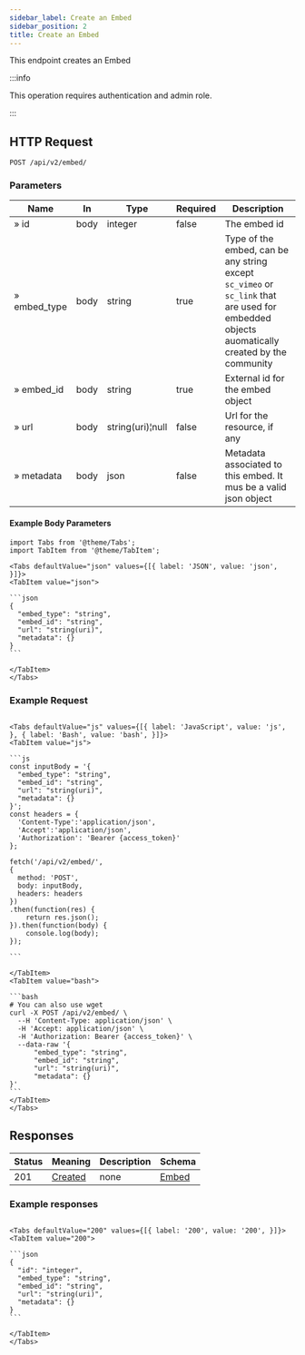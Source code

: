 ```yaml
---
sidebar_label: Create an Embed
sidebar_position: 2
title: Create an Embed
---
```


This endpoint creates an Embed

:::info

This operation requires authentication and admin role.

:::

## HTTP Request

`POST /api/v2/embed/`

### Parameters

|Name|In|Type|Required| Description                                                                                                                                  |
|---|---|---|---|----------------------------------------------------------------------------------------------------------------------------------------------|
|» id|body|integer|false| The embed id                                                                                                                                 |
|» embed_type|body|string|true| Type of the embed, can be any string except `sc_vimeo` or `sc_link` that are used for embedded objects auomatically created by the community |
|» embed_id|body|string|true| External id for the embed object                                                                                                             |
|» url|body|string(uri)¦null|false| Url for the resource, if any                                                                                                                 |
|» metadata|body|json|false| Metadata associated to this embed. It mus be a valid json object                                                                             |

#### Example Body Parameters

````mdx-code-block
import Tabs from '@theme/Tabs';
import TabItem from '@theme/TabItem';

<Tabs defaultValue="json" values={[{ label: 'JSON', value: 'json', }]}>
<TabItem value="json">

```json
{
  "embed_type": "string",
  "embed_id": "string",
  "url": "string(uri)",
  "metadata": {}
}
```

</TabItem>
</Tabs>
````

### Example Request

````mdx-code-block

<Tabs defaultValue="js" values={[{ label: 'JavaScript', value: 'js', }, { label: 'Bash', value: 'bash', }]}>
<TabItem value="js">

```js
const inputBody = '{
  "embed_type": "string",
  "embed_id": "string",
  "url": "string(uri)",
  "metadata": {}
}';
const headers = {
  'Content-Type':'application/json',
  'Accept':'application/json',
  'Authorization': 'Bearer {access_token}'
};

fetch('/api/v2/embed/',
{
  method: 'POST',
  body: inputBody,
  headers: headers
})
.then(function(res) {
    return res.json();
}).then(function(body) {
    console.log(body);
});

```

</TabItem>
<TabItem value="bash">

```bash
# You can also use wget
curl -X POST /api/v2/embed/ \
  --H 'Content-Type: application/json' \
  -H 'Accept: application/json' \
  -H 'Authorization: Bearer {access_token}' \
  --data-raw '{
      "embed_type": "string",
      "embed_id": "string",
      "url": "string(uri)",
      "metadata": {}
}'
```
</TabItem>
</Tabs>
````

## Responses

|Status|Meaning|Description|Schema|
|---|---|---|---|
|201|[Created](https://tools.ietf.org/html/rfc7231#section-6.3.2)|none|[Embed](/docs/apireference/v2/schemas/embed)|

### Example responses


````mdx-code-block

<Tabs defaultValue="200" values={[{ label: '200', value: '200', }]}>
<TabItem value="200">

```json
{
  "id": "integer",
  "embed_type": "string",
  "embed_id": "string",
  "url": "string(uri)",
  "metadata": {}
}
```

</TabItem>
</Tabs>
````




